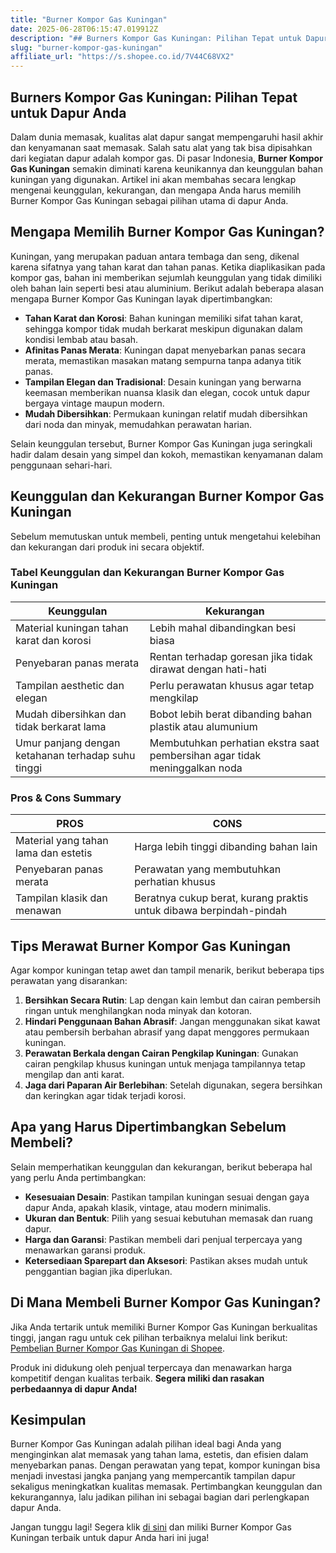 ```yaml
---
title: "Burner Kompor Gas Kuningan"
date: 2025-06-28T06:15:47.019912Z
description: "## Burners Kompor Gas Kuningan: Pilihan Tepat untuk Dapur Anda..."
slug: "burner-kompor-gas-kuningan"
affiliate_url: "https://s.shopee.co.id/7V44C68VX2"
---
```

## Burners Kompor Gas Kuningan: Pilihan Tepat untuk Dapur Anda

Dalam dunia memasak, kualitas alat dapur sangat mempengaruhi hasil akhir dan kenyamanan saat memasak. Salah satu alat yang tak bisa dipisahkan dari kegiatan dapur adalah kompor gas. Di pasar Indonesia, **Burner Kompor Gas Kuningan** semakin diminati karena keunikannya dan keunggulan bahan kuningan yang digunakan. Artikel ini akan membahas secara lengkap mengenai keunggulan, kekurangan, dan mengapa Anda harus memilih Burner Kompor Gas Kuningan sebagai pilihan utama di dapur Anda.

## Mengapa Memilih Burner Kompor Gas Kuningan?

Kuningan, yang merupakan paduan antara tembaga dan seng, dikenal karena sifatnya yang tahan karat dan tahan panas. Ketika diaplikasikan pada kompor gas, bahan ini memberikan sejumlah keunggulan yang tidak dimiliki oleh bahan lain seperti besi atau aluminium. Berikut adalah beberapa alasan mengapa Burner Kompor Gas Kuningan layak dipertimbangkan:

- **Tahan Karat dan Korosi**: Bahan kuningan memiliki sifat tahan karat, sehingga kompor tidak mudah berkarat meskipun digunakan dalam kondisi lembab atau basah.
- **Afinitas Panas Merata**: Kuningan dapat menyebarkan panas secara merata, memastikan masakan matang sempurna tanpa adanya titik panas.
- **Tampilan Elegan dan Tradisional**: Desain kuningan yang berwarna keemasan memberikan nuansa klasik dan elegan, cocok untuk dapur bergaya vintage maupun modern.
- **Mudah Dibersihkan**: Permukaan kuningan relatif mudah dibersihkan dari noda dan minyak, memudahkan perawatan harian.

Selain keunggulan tersebut, Burner Kompor Gas Kuningan juga seringkali hadir dalam desain yang simpel dan kokoh, memastikan kenyamanan dalam penggunaan sehari-hari.

## Keunggulan dan Kekurangan Burner Kompor Gas Kuningan

Sebelum memutuskan untuk membeli, penting untuk mengetahui kelebihan dan kekurangan dari produk ini secara objektif.

### Tabel Keunggulan dan Kekurangan Burner Kompor Gas Kuningan

| Keunggulan                                               | Kekurangan                                              |
|-----------------------------------------------------------|---------------------------------------------------------|
| Material kuningan tahan karat dan korosi                  | Lebih mahal dibandingkan besi biasa                 |
| Penyebaran panas merata                                   | Rentan terhadap goresan jika tidak dirawat dengan hati-hati |
| Tampilan aesthetic dan elegan                            | Perlu perawatan khusus agar tetap mengkilap          |
| Mudah dibersihkan dan tidak berkarat lama                | Bobot lebih berat dibanding bahan plastik atau alumunium |
| Umur panjang dengan ketahanan terhadap suhu tinggi     | Membutuhkan perhatian ekstra saat pembersihan agar tidak meninggalkan noda |

### Pros & Cons Summary

| **PROS**                                            | **CONS**                                                 |
|-----------------------------------------------------|---------------------------------------------------------|
| Material yang tahan lama dan estetis               | Harga lebih tinggi dibanding bahan lain                |
| Penyebaran panas merata                              | Perawatan yang membutuhkan perhatian khusus        |
| Tampilan klasik dan menawan                         | Beratnya cukup berat, kurang praktis untuk dibawa berpindah-pindah |

## Tips Merawat Burner Kompor Gas Kuningan

Agar kompor kuningan tetap awet dan tampil menarik, berikut beberapa tips perawatan yang disarankan:

1. **Bersihkan Secara Rutin**: Lap dengan kain lembut dan cairan pembersih ringan untuk menghilangkan noda minyak dan kotoran.
2. **Hindari Penggunaan Bahan Abrasif**: Jangan menggunakan sikat kawat atau pembersih berbahan abrasif yang dapat menggores permukaan kuningan.
3. **Perawatan Berkala dengan Cairan Pengkilap Kuningan**: Gunakan cairan pengkilap khusus kuningan untuk menjaga tampilannya tetap mengilap dan anti karat.
4. **Jaga dari Paparan Air Berlebihan**: Setelah digunakan, segera bersihkan dan keringkan agar tidak terjadi korosi.

## Apa yang Harus Dipertimbangkan Sebelum Membeli?

Selain memperhatikan keunggulan dan kekurangan, berikut beberapa hal yang perlu Anda pertimbangkan:

- **Kesesuaian Desain**: Pastikan tampilan kuningan sesuai dengan gaya dapur Anda, apakah klasik, vintage, atau modern minimalis.
- **Ukuran dan Bentuk**: Pilih yang sesuai kebutuhan memasak dan ruang dapur.
- **Harga dan Garansi**: Pastikan membeli dari penjual terpercaya yang menawarkan garansi produk.
- **Ketersediaan Sparepart dan Aksesori**: Pastikan akses mudah untuk penggantian bagian jika diperlukan.

## Di Mana Membeli Burner Kompor Gas Kuningan?

Jika Anda tertarik untuk memiliki Burner Kompor Gas Kuningan berkualitas tinggi, jangan ragu untuk cek pilihan terbaiknya melalui link berikut: [Pembelian Burner Kompor Gas Kuningan di Shopee](https://s.shopee.co.id/7V44C68VX2).

Produk ini didukung oleh penjual terpercaya dan menawarkan harga kompetitif dengan kualitas terbaik. **Segera miliki dan rasakan perbedaannya di dapur Anda!**

## Kesimpulan

Burner Kompor Gas Kuningan adalah pilihan ideal bagi Anda yang menginginkan alat memasak yang tahan lama, estetis, dan efisien dalam menyebarkan panas. Dengan perawatan yang tepat, kompor kuningan bisa menjadi investasi jangka panjang yang mempercantik tampilan dapur sekaligus meningkatkan kualitas memasak. Pertimbangkan keunggulan dan kekurangannya, lalu jadikan pilihan ini sebagai bagian dari perlengkapan dapur Anda.

Jangan tunggu lagi! Segera klik [di sini](https://s.shopee.co.id/7V44C68VX2) dan miliki Burner Kompor Gas Kuningan terbaik untuk dapur Anda hari ini juga!